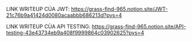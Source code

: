 LINK WRITEUP CỦA JWT: https://grass-find-965.notion.site/JWT-21c76b9a41424d0080acaabbb686213d?pvs=4

LINK WRITEUP CỦA API TESTING: https://grass-find-965.notion.site/API-testing-43e43734eb9a408f9999864c03902625?pvs=4
